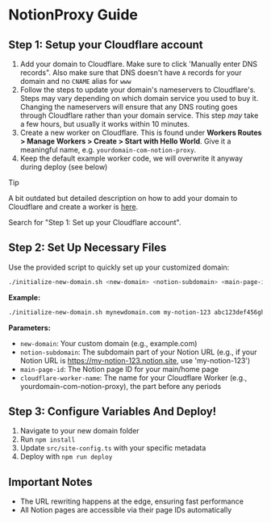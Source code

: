 # NotionProxy Guide

## Step 1: Setup your Cloudflare account

1. Add your domain to Cloudflare. Make sure to click 'Manually enter DNS records". Also make sure that DNS doesn't have `A` records for your domain and no `CNAME` alias for `www`
2. Follow the steps to update your domain's nameservers to Cloudflare's. Steps may vary depending on which domain service you used to buy it. Changing the nameservers will ensure that any DNS routing goes through Cloudflare rather than your domain service. This step _may_ take a few hours, but usually it works within 10 minutes.
3. Create a new worker on Cloudflare. This is found under **Workers Routes > Manage Workers > Create > Start with Hello World**. Give it a meaningful name, e.g. `yourdomain-com-notion-proxy`.
4. Keep the default example worker code, we will overwrite it anyway during deploy (see below)

> [!TIP]
> A bit outdated but detailed description on how to add your domain to Cloudflare and create a worker is [here](https://stephenou.notion.site/stephenou/Fruition-Free-Open-Source-Toolkit-for-Building-Websites-with-Notion-771ef38657244c27b9389734a9cbff44).
>
> Search for "Step 1: Set up your Cloudflare account".

## Step 2: Set Up Necessary Files

Use the provided script to quickly set up your customized domain:

```bash
./initialize-new-domain.sh <new-domain> <notion-subdomain> <main-page-id> <cloudflare-worker-name>
```

**Example:**

```bash
./initialize-new-domain.sh mynewdomain.com my-notion-123 abc123def456ghi789jkl012mno345pq yourdomain-com-notion-proxy
```

**Parameters:**

- `new-domain`: Your custom domain (e.g., example.com)
- `notion-subdomain`: The subdomain part of your Notion URL (e.g., if your Notion URL is https://my-notion-123.notion.site, use 'my-notion-123')
- `main-page-id`: The Notion page ID for your main/home page
- `cloudflare-worker-name`: The name for your Cloudflare Worker (e.g., yourdomain-com-notion-proxy), the part before any periods

## Step 3: Configure Variables And Deploy!

1. Navigate to your new domain folder
2. Run `npm install`
3. Update `src/site-config.ts` with your specific metadata
4. Deploy with `npm run deploy`

## Important Notes

- The URL rewriting happens at the edge, ensuring fast performance
- All Notion pages are accessible via their page IDs automatically
